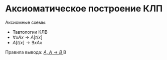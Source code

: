 # Аксиоматическое построение КЛП 

Аксиомные схемы:
*  Тавтологии КЛВ
*  $\forall x Ax \to A[t/x]$
*  $A[t/x] \to \exists x Ax$

Правила вывода: 
<ins>$A$, $A \to B$ </ins>
B
